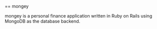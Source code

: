 == mongey

mongey is a personal finance application written in Ruby on Rails using MongoDB
as the database backend.
